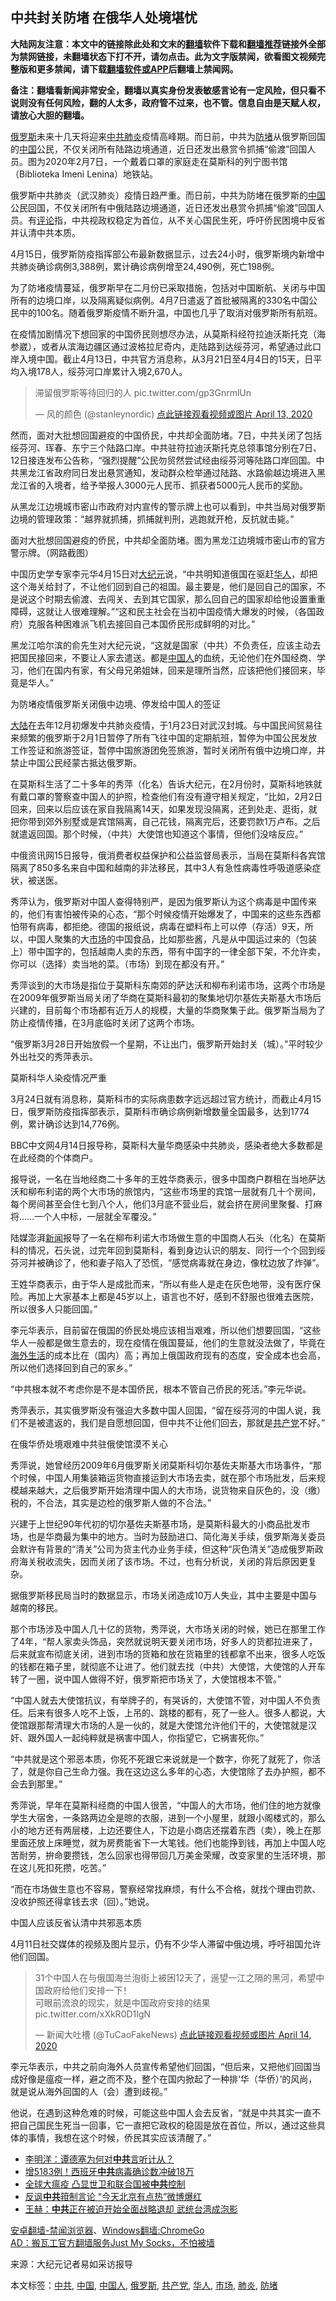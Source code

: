 <h2>中共封关防堵 在俄华人处境堪忧</h2> <p class="notice"><b>大陆网友注意：本文中的链接除此处和文末的<a href="https://github.com/bannedbook/fanqiang" >翻墙</a>软件下载和<a href="https://github.com/killgcd/justmysocks/blob/master/README.md">翻墙推荐</a>链接外全部为禁网链接，未翻墙状态下打不开，请勿点击。此为文字版禁闻，欲看图文视频完整版和更多禁闻，请下载<a href="https://github.com/bannedbook/fanqiang">翻墙软件或APP</a>后翻墙上禁闻网。</p><p>备注：翻墙看新闻非常安全，翻墙以真实身份发表敏感言论有一定风险，但只看不说则没有任何风险，翻的人太多，政府管不过来，也不管。信息自由是天赋人权，请放心大胆的翻墙。</b></p>  <div class="entry"> <p id="conimg"><a href="https://www.bannedbook.org/bnews/tag/%e4%bf%84%e7%bd%97%e6%96%af/" class="st_tag internal_tag" rel="tag" title="标签 俄罗斯 下的日志">俄罗斯</a>未来十几天将迎来<a href="https://www.bannedbook.org/bnews/tag/%e4%b8%ad%e5%85%b1/" class="st_tag internal_tag" rel="tag" title="标签 中共 下的日志">中共</a><a href="https://www.bannedbook.org/bnews/tag/%e8%82%ba%e7%82%8e/" class="st_tag internal_tag" rel="tag" title="标签 肺炎 下的日志">肺炎</a>疫情高峰期。而日前，中共为<a href="https://www.bannedbook.org/bnews/tag/%E9%98%B2%E5%A0%B5/" class="st_tag internal_tag" rel="tag" title="标签 防堵 下的日志">防堵</a>从俄罗斯回国的<a href="https://www.bannedbook.org/bnews/tag/%E4%B8%AD%E5%9B%BD/" class="st_tag internal_tag" rel="tag" title="标签 中国 下的日志">中国</a>公民，不仅关闭所有陆路边境通道，近日还发出悬赏令抓捕“偷渡”回国人员。图为2020年2月7日，一个戴着口罩的家庭走在莫斯科的列宁图书馆（Biblioteka Imeni Lenina）地铁站。</p> <p>俄罗斯中共肺炎（武汉肺炎）疫情日趋严重。而日前，中共为防堵在俄罗斯的<span class='wp_keywordlink_affiliate'><a href="https://www.bannedbook.org/" title="中国" target="_blank">中国</a></span>公民回国，不仅关闭所有中俄陆路边境通道，近日还发出悬赏令抓捕“偷渡”回国人员。有<span class='wp_keywordlink_affiliate'><a href="https://www.bannedbook.org/bnews/comments/" title="新闻评论" target="_blank">评论</a></span>指，中共视政权稳定为首位，从不关心国民生死，呼吁侨民困境中反省并认清中共本质。</p> <p>4月15日，俄罗斯防疫指挥部公布最新数据显示，过去24小时，俄罗斯境内新增中共肺炎确诊病例3,388例，累计确诊病例增至24,490例，死亡198例。</p> <p>为了防堵疫情蔓延，俄罗斯早在二月份已采取措施，包括对中国断航、关闭与中国所有的边境口岸，以及隔离疑似病例。4月7日遣返了首批被隔离的330名中国公民中的100名。随着俄罗斯疫情不断升温，中国也几乎了取消对俄罗斯所有航班。</p> <p>在疫情加剧情况下想回家的中国侨民则想尽办法，从莫斯科经符拉迪沃斯托克（海参崴），或者从滨海边疆区通过波格拉尼奇内，走陆路到达绥芬河，希望通过此口岸入境中国。截止4月13日，中共官方消息称，从3月21日至4月4日的15天，日平均入境178人，绥芬河口岸累计入境2,670人。</p> <blockquote> <p dir="ltr" lang="zh">滞留俄罗斯等待回归的人 pic.twitter.com/gp3GnrmlUn</p> <p>— 风的颜色 (@stanleynordic) <a href="https://twitter.com/stanleynordic/status/1249583540615946240?ref_src=twsrc%5Etfw">点此链接观看视频或图片 April 13, 2020</a></p></blockquote> <p>然而，面对大批想回国避疫的中国侨民，中共却全面防堵。7日，中共关闭了包括绥芬河、珲春、东宁三个陆路口岸。中共驻符拉迪沃斯托克总领事馆分别在7日、12日接连发布公告称，“强烈提醒”公民勿贸然尝试经由绥芬河等陆路口岸回国。中共黑龙江省政府同日发出悬赏通知，发动群众检举通过陆路、水路偷越边境进入黑龙江省的入境者，给予举报人3000元人民币、抓获者5000元人民币的奖励。</p> <p>从黑龙江边境城市密山市政府对内宣传的警示牌上也可以看到，中共当局对俄罗斯边境的管理政策：“越界就抓捕，抓捕就判刑，逃跑就开枪，反抗就击毙。”</p> <p>面对大批想回国避疫的侨民，中共却全面防堵。图为黑龙江边境城市密山市的官方警示牌。（网路截图）</p> <p>中国历史学专家李元华4月15日对<span class='wp_keywordlink_affiliate'><a href="http://www.epochtimes.com/" title="大纪元" target="_blank">大纪元</a></span>说，“中共明知道俄国在驱赶<a href="https://www.bannedbook.org/bnews/tag/%e5%8d%8e%e4%ba%ba/" class="st_tag internal_tag" rel="tag" title="标签 华人 下的日志">华人</a>，却把这个海关给封了，不让他们回到自己的祖国。最主要是，他们是回自己的国家，不是说这个时期去偷渡、去闯关、去到其它国家，那么回自己的国家却给他设置重重障碍，这就让人很难理解。”“这和民主社会在当初中国疫情大爆发的时候，（各国政府）克服各种困难派飞机去接回自己本国侨民形成鲜明的对比。”</p>  <p>黑龙江哈尔滨的俞先生对大纪元说，“这就是国家（中共）不负责任，应该主动去把国民接回来，不要让人家去遣送。都是<a href="https://www.bannedbook.org/bnews/tag/%e4%b8%ad%e5%9b%bd%e4%ba%ba/" class="st_tag internal_tag" rel="tag" title="标签 中国人 下的日志">中国人</a>的血统，无论他们在外国经商、学习，他们在国内有家，有父母兄弟姐妹，回来是理所当然，应该把他们接回来，毕竟是华人。”</p> <p>为防堵疫情俄罗斯关闭俄中边境、停发给中国人的签证</p> <p><span class='wp_keywordlink_affiliate'><a href="https://www.bannedbook.org/" title="大陆" target="_blank">大陆</a></span>在去年12月初爆发中共肺炎疫情，于1月23日对武汉封城。与中国民间贸易往来频繁的俄罗斯于2月1日暂停了所有飞往中国的定期航班，暂停为中国公民发放工作签证和旅游签证，暂停中国旅游团免签旅游，暂时关闭所有俄中边境口岸，并禁止中国公民经蒙古抵达俄罗斯。</p> <p>在莫斯科生活了二十多年的秀萍（化名）告诉大纪元，在2月份时，莫斯科地铁就有戴口罩的警察查中国人的护照，检查他们有没有遵守相关规定，“比如，2月2日回来，回来以后应该在家自我隔离14天，如果发现没隔离，还到处走、逛街，就把你带到郊外别墅或是宾馆隔离，自己花钱，隔离完后，还要罚款1万卢布。之后就遣返回国。那个时候，（中共）大使馆也知道这个事情，但他们没啥反应。”</p> <p>中俄资讯网15日报导，俄消费者权益保护和公益监督局表示，当局在莫斯科各宾馆隔离了850多名来自中国和越南的非法移民，其中3人有急性病毒性呼吸道感染症状，被送医。</p> <p>秀萍认为，俄罗斯对中国人查得特别严，是因为俄罗斯认为这个病毒是中国传来的，他们有害怕被传染的心态，“那个时候疫情开始爆发了，中国来的这些东西都怕带有病毒，都拒绝。德国的报纸说，病毒在塑料布上可以停（存活）9天，所以，中国人聚集的大<a href="https://www.bannedbook.org/bnews/tag/%E5%B8%82%E5%9C%BA/" class="st_tag internal_tag" rel="tag" title="标签 市场 下的日志">市场</a>的中国食品，比如那些酱，凡是从中国运过来的（包装上）带中国字的，包括越南人卖的东西，带有中国字的一律全部下架，不允许卖，你可以（选择）卖当地的菜。（市场）到现在都没有开。”</p> <p>秀萍谈到的大市场是指位于莫斯科东南郊的萨达沃和柳布利诺市场，这两个市场是在2009年俄罗斯当局关闭了华商在莫斯科最初的聚集地切尔基佐夫斯基大市场后兴建的，目前每个市场都有近万人的规模，大量的华商聚集于此。俄罗斯当局为了防止疫情传播，在3月底临时关闭了这两个市场。</p> <p>“俄罗斯3月28日开始放假一个星期，不让出门，俄罗斯开始封关（城）。”平时较少外出社交的秀萍表示。</p> <p>莫斯科华人染疫情况严重</p> <p>3月24日就有消息称，莫斯科市的实际病患数字远远超过官方统计，而截止4月15日，俄罗斯防疫指挥部表示，莫斯科市确诊病例新增数量全国最多，达到1774例，累计确诊达到14,776例。</p> <p>BBC中文网4月14日报导称，莫斯科大量华商感染中共肺炎，感染者绝大多数都是在此经商的个体商户。</p>  <p>报导说，一名在当地经商二十多年的王姓华商表示，很多中国商户群租在当地萨达沃和柳布利诺的两个大市场的旅馆内，“这些市场里的宾馆一层就有几十个房间，每个房间甚至会住七到八个人，他们3月底不营业后，就会挤在房间里聚餐、打麻将……一个人中标，一层就全军覆没。”</p> <p>陆媒澎湃<span class='wp_keywordlink_affiliate'><a href="https://www.bannedbook.org/" title="新闻">新闻</a></span>报导了一名在柳布利诺大市场做生意的中国商人石头（化名）在莫斯科的情况，石头说，过完年回到莫斯科，看到身边认识的朋友、同行一个个回到绥芬河并被确诊了，他和妻子陷入了恐慌，“感觉病毒就在身边，像枕边放了炸弹”。</p> <p>王姓华商表示，由于华人是成批而来，“所以有些人是走在灰色地带，没有医疗保险。再加上大家基本上都是45岁以上，语言也不好，感到不舒服也很难去医院，所以很多人只能回国。”</p> <p>李元华表示，目前留在俄国的侨民处境应该相当艰难，所以他们想要回国，“这些华人一般都是做生意去的，现在疫情在俄国蔓延，他们的生意就没法做了，毕竟在<span class='wp_keywordlink_affiliate'><a href="https://www.bannedbook.org/bnews/hwlife/" title="海外生活" target="_blank">海外生活</a></span>的成本比在（国内）高；再加上俄国政府现有的态度，安全成本也会高，所以他们选择回到自己的家乡。”</p> <p>“中共根本就不考虑你是不是本国侨民，根本不管自己侨民的死活。”李元华说。</p> <p>秀萍表示，其实俄罗斯没有强迫大多数中国人回国，“留在绥芬河的中国人说，我们不是被遣返的，我们是自愿想回国，但中共不让他们回去，那就是<a href="https://www.bannedbook.org/bnews/tag/%e5%85%b1%e4%ba%a7%e5%85%9a/" class="st_tag internal_tag" rel="tag" title="标签 共产党 下的日志">共产党</a>不好。”</p> <p>在俄华侨处境艰难中共驻俄使馆漠不关心</p> <p>秀萍说，她曾经历2009年6月俄罗斯关闭莫斯科切尔基佐夫斯基大市场事件，“那个时候，中国人用集装箱运货物直接运到大市场去卖，就在那个市场批发，后来规模越来越大，之后俄罗斯开始清理中国人的大市场，说货物来自灰色的，没（缴）税的，不合法，其实是边检的俄罗斯人做的不合法。”</p> <p>兴建于上世纪90年代初的切尔基佐夫斯基市场，是莫斯科最大的小商品批发市场，也是华商最为集中的地方。当时为鼓励进口、简化海关手续，俄罗斯海关委员会默许有背景的“清关”公司为货主代办业务手续，但这种“灰色清关”造成俄罗斯政府海关税收流失，因而关闭了该市场。不过，也有分析说，关闭的背后原因更复杂。</p> <p>据俄罗斯移民局当时的数据显示，市场关闭造成10万人失业，其中主要是中国与越南的移民。</p> <p>那个市场涉及中国人几十亿的货物，秀萍说，大市场关闭的时候，她已在那里工作了4年，“帮人家卖头饰品，突然就说明天要关闭市场，好多人的货都拉进来了，后来就宣布彻底关闭，进到市场的货箱和放在货箱里的钱都拿不出来，很多人吃饭的钱都在箱子里，就彻底不让进了。他们就去找（中共）大使馆，大使馆的人开车转了一圈，说中国人做得不好，俄罗斯把市场关了，大使馆根本不管。”</p>  <p>“中国人就去大使馆抗议，有举牌子的，有哭诉的，大使馆不管，对中国人不负责任。后来有很多人吃不上饭，上吊的、跳楼的都有，死了一些人。很多人都说，大使馆跟那帮清理大市场的人是一伙的，就是大使馆允许他们干的，大使馆就是汉奸、跟外国人一起纯粹就是祸害中国人，你指望它，它祸害死你。”</p> <p>“中共就是这个邪恶本质，你死不死跟它来说就是一个数字，你死了就死了，你活了，就是你自己生命力强。我在这边这么多年的心态，大使馆除了去办护照，都不会去到那里。”</p> <p>秀萍说，早年在莫斯科经商的中国人很苦，“中国人的大市场，他们住的地方就像学生大宿舍，一条路两边全是晾的衣服，进到一个小屋里，就跟小阁楼式的，那么小的地方还有两层楼，上边还要住人，下边是小商店还摆着东西（卖），晚上在那里面还放上床睡觉，就为房费能省下一大笔钱。他们也能挣到钱，再加上中国人吃苦耐劳，拚命要攒钱，怎么回家也得带回几万美金荣耀，改变家里的生活环境，那在这儿死扣死攒，吃苦。”</p> <p>“而在市场做生意也不容易，警察经常找麻烦，有什么不合格，就找个理由罚款、没收护照还得拿钱去求（回）。”她说。</p> <p>中国人应该反省认清中共邪恶本质</p> <p>4月11日社交媒体的视频及图片显示，仍有不少华人滞留中俄边境，呼吁祖国允许他们回国。</p> <blockquote> <p dir="ltr" lang="zh">31个中国人在与俄国海兰泡街上被困12天了，遥望一江之隔的黑河，希望中国政府给他们安排一下！<br />可眼前流浪的现实，就是中国政府安排的结果pic.twitter.com/xXkR0D1IgN</p> <p>— 新闻大吐槽 (@TuCaoFakeNews) <a href="https://twitter.com/TuCaoFakeNews/status/1249900091499921409?ref_src=twsrc%5Etfw">点此链接观看视频或图片 April 14, 2020</a></p></blockquote> <p>李元华表示，中共之前向海外人员宣传希望他们回国，“但后来，又把他们回国当成好像是瘟疫一样，避之而不及，整个在国内掀起了一种排‘华（华侨）’的风尚，就是说从海外回国的人（会）遭到歧视。”</p> <p>他说，在遇到这种危难的时候，可能这些中国人会去反省，“就是中共其实一直不把自己国民生死当一回事，它一直把它政权的稳固是放在首位，所以，通过这些具体的事情，我想在这个时候，侨民其实应该清醒了。”</p> <ul class='op-related-articles' title='相关阅读'> <li><a href='https://www.bannedbook.org/bnews/comments/20200417/1314151.html' target='_blank'>李明洋：谭德塞为何对<b>中共</b>言听计从？</a></li> <li><a href='https://www.bannedbook.org/bnews/worldnews/20200417/1314150.html' target='_blank'>增5183例！西班牙<b>中共</b>病毒确诊数冲破18万</a></li> <li><a href='https://www.bannedbook.org/bnews/cbnews/20200417/1314148.html' target='_blank'>全球大瘟疫 凸显世卫和联合国被<b>中共</b>控制</a></li> <li><a href='https://www.bannedbook.org/bnews/cbnews/20200417/1314144.html' target='_blank'>反讽<b>中共</b>箝制言论 “今天北京有点热”微博爆红</a></li> <li><a href='https://www.bannedbook.org/bnews/comments/20200417/1314133.html' target='_blank'>王赫：<b>中共</b>正在被迫开始全面战略退却 武统台湾成泡影</a></li> </ul> <div class="texttj"> <a href="https://github.com/bannedbook/fanqiang/wiki/%E5%AE%89%E5%8D%93%E7%BF%BB%E5%A2%99-%E7%A6%81%E9%97%BB%E6%B5%8F%E8%A7%88%E5%99%A8" target="_blank">安卓翻墙-禁闻浏览器</a>、<a href="https://github.com/bannedbook/fanqiang/wiki/Chrome%E4%B8%80%E9%94%AE%E7%BF%BB%E5%A2%99%E5%8C%85" target="_blank">Windows翻墙:ChromeGo</a><br/> <a href="https://github.com/killgcd/justmysocks/blob/master/README.md" target="_blank">AD：搬瓦工官方翻墙服务Just My Socks，不怕被墙</a> </div><p> 来源：大纪元记者易如采访报导 </p> <a name='sharetosocial'></a>           </div><!--END ENTRY--> <div class="postfooter"> <div>本文标签：<a href="https://www.bannedbook.org/bnews/tag/%e4%b8%ad%e5%85%b1/" rel="tag">中共</a>, <a href="https://www.bannedbook.org/bnews/tag/%E4%B8%AD%E5%9B%BD/" rel="tag">中国</a>, <a href="https://www.bannedbook.org/bnews/tag/%e4%b8%ad%e5%9b%bd%e4%ba%ba/" rel="tag">中国人</a>, <a href="https://www.bannedbook.org/bnews/tag/%e4%bf%84%e7%bd%97%e6%96%af/" rel="tag">俄罗斯</a>, <a href="https://www.bannedbook.org/bnews/tag/%e5%85%b1%e4%ba%a7%e5%85%9a/" rel="tag">共产党</a>, <a href="https://www.bannedbook.org/bnews/tag/%e5%8d%8e%e4%ba%ba/" rel="tag">华人</a>, <a href="https://www.bannedbook.org/bnews/tag/%E5%B8%82%E5%9C%BA/" rel="tag">市场</a>, <a href="https://www.bannedbook.org/bnews/tag/%e8%82%ba%e7%82%8e/" rel="tag">肺炎</a>, <a href="https://www.bannedbook.org/bnews/tag/%E9%98%B2%E5%A0%B5/" rel="tag">防堵</a></div>  </div><!--END POSTFOOTER--> 